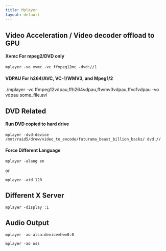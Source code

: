 ```yaml
---
title: Mplayer
layout: default
---
```


Video Acceleration / Video decoder offload to GPU
-------------------------------------------------

#### Xvmc For mpeg2/DVD only

    mplayer -vo xvmc -vc ffmpeg12mc -dvd://1

#### VDPAU For h264/AVC, VC-1/WMV3, and Mpeg1/2

./mplayer -vc ffmpeg12vdpau,ffh264vdpau,ffwmv3vdpau,ffvc1vdpau -vo vdpau
some\_file.avi

DVD Related
-----------

#### Run DVD copied to hard drive

    mplayer -dvd-device /mnt/raid5/drew/video_to_encode/futurama_beast_billion_backs/ dvd://

#### Force Different Language

    mplayer -alang en

or

    mplayer -aid 128

Different X Server
------------------

    mplayer -display :1

Audio Output
------------

    mplayer -ao alsa:device=hw=0.0

    mplayer -ao oss
